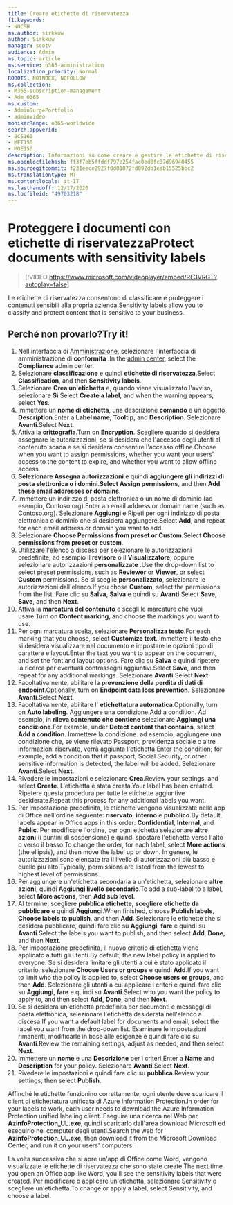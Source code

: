 ```yaml
---
title: Creare etichette di riservatezza
f1.keywords:
- NOCSH
ms.author: sirkkuw
author: Sirkkuw
manager: scotv
audience: Admin
ms.topic: article
ms.service: o365-administration
localization_priority: Normal
ROBOTS: NOINDEX, NOFOLLOW
ms.collection:
- M365-subscription-management
- Adm_O365
ms.custom:
- AdminSurgePortfolio
- adminvideo
monikerRange: o365-worldwide
search.appverid:
- BCS160
- MET150
- MOE150
description: Informazioni su come creare e gestire le etichette di riservatezza.
ms.openlocfilehash: ff3f7eb5ffddf797e254fac0ed8fc87d96940455
ms.sourcegitcommit: f231eece2927f0d01072fd092db1eab15525bbc2
ms.translationtype: MT
ms.contentlocale: it-IT
ms.lasthandoff: 12/17/2020
ms.locfileid: "49703218"
---
```

# <a name="protect-documents-with-sensitivity-labels"></a><span data-ttu-id="99705-103">Proteggere i documenti con etichette di riservatezza</span><span class="sxs-lookup"><span data-stu-id="99705-103">Protect documents with sensitivity labels</span></span>

> [!VIDEO https://www.microsoft.com/videoplayer/embed/RE3VRGT?autoplay=false]

<span data-ttu-id="99705-104">Le etichette di riservatezza consentono di classificare e proteggere i contenuti sensibili alla propria azienda.</span><span class="sxs-lookup"><span data-stu-id="99705-104">Sensitivity labels allow you to classify and protect content that is sensitive to your business.</span></span>

## <a name="try-it"></a><span data-ttu-id="99705-105">Perché non provarlo?</span><span class="sxs-lookup"><span data-stu-id="99705-105">Try it!</span></span>

1. <span data-ttu-id="99705-106">Nell'interfaccia di [Amministrazione](https://admin.microsoft.com), selezionare l'interfaccia di amministrazione di **conformità** .</span><span class="sxs-lookup"><span data-stu-id="99705-106">In the [admin center](https://admin.microsoft.com), select the **Compliance** admin center.</span></span>
1. <span data-ttu-id="99705-107">Selezionare **classificazione** e quindi **etichette di riservatezza**.</span><span class="sxs-lookup"><span data-stu-id="99705-107">Select **Classification**, and then **Sensitivity labels**.</span></span>
1. <span data-ttu-id="99705-108">Selezionare **Crea un'etichetta** e, quando viene visualizzato l'avviso, selezionare **Sì**.</span><span class="sxs-lookup"><span data-stu-id="99705-108">Select **Create a label**, and when the warning appears, select **Yes**.</span></span>
1. <span data-ttu-id="99705-109">Immettere un **nome di etichetta**, una descrizione **comando** e un oggetto **Description**.</span><span class="sxs-lookup"><span data-stu-id="99705-109">Enter a **Label name**, **Tooltip**, and **Description**.</span></span> <span data-ttu-id="99705-110">Selezionare **Avanti**.</span><span class="sxs-lookup"><span data-stu-id="99705-110">Select **Next**.</span></span>
1. <span data-ttu-id="99705-111">Attiva la **crittografia**.</span><span class="sxs-lookup"><span data-stu-id="99705-111">Turn on **Encryption**.</span></span> <span data-ttu-id="99705-112">Scegliere quando si desidera assegnare le autorizzazioni, se si desidera che l'accesso degli utenti al contenuto scada e se si desidera consentire l'accesso offline.</span><span class="sxs-lookup"><span data-stu-id="99705-112">Choose when you want to assign permissions, whether you want your users' access to the content to expire, and whether you want to allow offline access.</span></span>
1. <span data-ttu-id="99705-113">**Selezionare Assegna autorizzazioni** e quindi **aggiungere gli indirizzi di posta elettronica o i domini**.</span><span class="sxs-lookup"><span data-stu-id="99705-113">**Select Assign permissions**, and then **Add these email addresses or domains**.</span></span>
1. <span data-ttu-id="99705-114">Immettere un indirizzo di posta elettronica o un nome di dominio (ad esempio, Contoso.org).</span><span class="sxs-lookup"><span data-stu-id="99705-114">Enter an email address or domain name (such as Contoso.org).</span></span>  <span data-ttu-id="99705-115">Selezionare **Aggiungi** e Ripeti per ogni indirizzo di posta elettronica o dominio che si desidera aggiungere.</span><span class="sxs-lookup"><span data-stu-id="99705-115">Select **Add**, and repeat for each email address or domain you want to add.</span></span>
1. <span data-ttu-id="99705-116">Selezionare **Choose Permissions from preset or Custom**.</span><span class="sxs-lookup"><span data-stu-id="99705-116">Select **Choose permissions from preset or custom**.</span></span>
1. <span data-ttu-id="99705-117">Utilizzare l'elenco a discesa per selezionare le autorizzazioni predefinite, ad esempio il **revisore** o il **Visualizzatore**, oppure selezionare autorizzazioni **personalizzate** .</span><span class="sxs-lookup"><span data-stu-id="99705-117">Use the drop-down list to select preset permissions, such as **Reviewer** or **Viewer**, or select **Custom** permissions.</span></span> <span data-ttu-id="99705-118">Se si sceglie **personalizzato**, selezionare le autorizzazioni dall'elenco.</span><span class="sxs-lookup"><span data-stu-id="99705-118">If you chose **Custom**, select the permissions from the list.</span></span> <span data-ttu-id="99705-119">Fare clic su **Salva**, **Salva** e quindi su **Avanti**.</span><span class="sxs-lookup"><span data-stu-id="99705-119">Select **Save**, **Save**, and then **Next**.</span></span>
1. <span data-ttu-id="99705-120">Attiva la **marcatura del contenuto** e scegli le marcature che vuoi usare.</span><span class="sxs-lookup"><span data-stu-id="99705-120">Turn on **Content marking**, and choose the markings you want to use.</span></span>
1. <span data-ttu-id="99705-121">Per ogni marcatura scelta, selezionare **Personalizza testo**.</span><span class="sxs-lookup"><span data-stu-id="99705-121">For each marking that you choose, select **Customize text**.</span></span> <span data-ttu-id="99705-122">Immettere il testo che si desidera visualizzare nel documento e impostare le opzioni tipo di carattere e layout.</span><span class="sxs-lookup"><span data-stu-id="99705-122">Enter the text you want to appear on the document, and set the font and layout options.</span></span> <span data-ttu-id="99705-123">Fare clic su **Salva** e quindi ripetere la ricerca per eventuali contrassegni aggiuntivi.</span><span class="sxs-lookup"><span data-stu-id="99705-123">Select **Save**, and then repeat for any additional markings.</span></span> <span data-ttu-id="99705-124">Selezionare **Avanti**.</span><span class="sxs-lookup"><span data-stu-id="99705-124">Select **Next**.</span></span>
1. <span data-ttu-id="99705-125">Facoltativamente, abilitare la **prevenzione della perdita di dati di endpoint**.</span><span class="sxs-lookup"><span data-stu-id="99705-125">Optionally, turn on **Endpoint data loss prevention**.</span></span> <span data-ttu-id="99705-126">Selezionare **Avanti**.</span><span class="sxs-lookup"><span data-stu-id="99705-126">Select **Next**.</span></span>
1. <span data-ttu-id="99705-127">Facoltativamente, abilitare l' **etichettatura automatica**.</span><span class="sxs-lookup"><span data-stu-id="99705-127">Optionally, turn on **Auto labeling**.</span></span> <span data-ttu-id="99705-128">Aggiungere una condizione.</span><span class="sxs-lookup"><span data-stu-id="99705-128">Add a condition.</span></span> <span data-ttu-id="99705-129">Ad esempio, in **rileva contenuto che contiene** selezionare **Aggiungi una condizione**.</span><span class="sxs-lookup"><span data-stu-id="99705-129">For example, under **Detect content that contains**, select **Add a condition**.</span></span> <span data-ttu-id="99705-130">Immettere la condizione. ad esempio, aggiungere una condizione che, se viene rilevato Passport, previdenza sociale o altre informazioni riservate, verrà aggiunta l'etichetta.</span><span class="sxs-lookup"><span data-stu-id="99705-130">Enter the condition; for example, add a condition that if passport, Social Security, or other sensitive information is detected, the label will be added.</span></span> <span data-ttu-id="99705-131">Selezionare **Avanti**.</span><span class="sxs-lookup"><span data-stu-id="99705-131">Select **Next**.</span></span>
1. <span data-ttu-id="99705-132">Rivedere le impostazioni e selezionare **Crea**.</span><span class="sxs-lookup"><span data-stu-id="99705-132">Review your settings, and select **Create**.</span></span> <span data-ttu-id="99705-133">L'etichetta è stata creata.</span><span class="sxs-lookup"><span data-stu-id="99705-133">Your label has been created.</span></span> <span data-ttu-id="99705-134">Ripetere questa procedura per tutte le etichette aggiuntive desiderate.</span><span class="sxs-lookup"><span data-stu-id="99705-134">Repeat this process for any additional labels you want.</span></span>
1. <span data-ttu-id="99705-135">Per impostazione predefinita, le etichette vengono visualizzate nelle app di Office nell'ordine seguente: **riservato**, **interno** e **pubblico**.</span><span class="sxs-lookup"><span data-stu-id="99705-135">By default, labels appear in Office apps in this order: **Confidential**, **Internal**, and **Public**.</span></span> <span data-ttu-id="99705-136">Per modificare l'ordine, per ogni etichetta selezionare **altre azioni** (i puntini di sospensione) e quindi spostare l'etichetta verso l'alto o verso il basso.</span><span class="sxs-lookup"><span data-stu-id="99705-136">To change the order, for each label, select **More actions** (the ellipsis), and then move the label up or down.</span></span> <span data-ttu-id="99705-137">In genere, le autorizzazioni sono elencate tra il livello di autorizzazioni più basso e quello più alto.</span><span class="sxs-lookup"><span data-stu-id="99705-137">Typically, permissions are listed from the lowest to highest level of permissions.</span></span>
1. <span data-ttu-id="99705-138">Per aggiungere un'etichetta secondaria a un'etichetta, selezionare **altre azioni**, quindi **Aggiungi livello secondario**.</span><span class="sxs-lookup"><span data-stu-id="99705-138">To add a sub-label to a label, select **More actions**, then **Add sub level**.</span></span>
1. <span data-ttu-id="99705-139">Al termine, scegliere **pubblica etichette**, **scegliere etichette da pubblicare** e quindi **Aggiungi**.</span><span class="sxs-lookup"><span data-stu-id="99705-139">When finished, choose **Publish labels**, **Choose labels to publish**, and then **Add**.</span></span> <span data-ttu-id="99705-140">Selezionare le etichette che si desidera pubblicare, quindi fare clic su **Aggiungi**, **fare** e quindi su **Avanti**.</span><span class="sxs-lookup"><span data-stu-id="99705-140">Select the labels you want to publish, and then select **Add**, **Done**, and then **Next**.</span></span>
1. <span data-ttu-id="99705-141">Per impostazione predefinita, il nuovo criterio di etichetta viene applicato a tutti gli utenti.</span><span class="sxs-lookup"><span data-stu-id="99705-141">By default, the new label policy is applied to everyone.</span></span> <span data-ttu-id="99705-142">Se si desidera limitare gli utenti a cui è stato applicato il criterio, selezionare **Choose Users or groups** e quindi **Add**.</span><span class="sxs-lookup"><span data-stu-id="99705-142">If you want to limit who the policy is applied to, select **Choose users or groups**, and then **Add**.</span></span> <span data-ttu-id="99705-143">Selezionare gli utenti a cui applicare i criteri e quindi fare clic su **Aggiungi**, **fare** e quindi su **Avanti**.</span><span class="sxs-lookup"><span data-stu-id="99705-143">Select who you want the policy to apply to, and then select **Add**, **Done**, and then **Next**.</span></span>
1. <span data-ttu-id="99705-144">Se si desidera un'etichetta predefinita per documenti e messaggi di posta elettronica, selezionare l'etichetta desiderata nell'elenco a discesa.</span><span class="sxs-lookup"><span data-stu-id="99705-144">If you want a default label for documents and email, select the label you want from the drop-down list.</span></span> <span data-ttu-id="99705-145">Esaminare le impostazioni rimanenti, modificarle in base alle esigenze e quindi fare clic su **Avanti**.</span><span class="sxs-lookup"><span data-stu-id="99705-145">Review the remaining settings, adjust as needed, and then select **Next**.</span></span>
1. <span data-ttu-id="99705-146">Immettere un **nome** e una **Descrizione** per i criteri.</span><span class="sxs-lookup"><span data-stu-id="99705-146">Enter a **Name** and **Description** for your policy.</span></span> <span data-ttu-id="99705-147">Selezionare **Avanti**.</span><span class="sxs-lookup"><span data-stu-id="99705-147">Select **Next**.</span></span>
1. <span data-ttu-id="99705-148">Rivedere le impostazioni e quindi fare clic su **pubblica**.</span><span class="sxs-lookup"><span data-stu-id="99705-148">Review your settings, then select **Publish**.</span></span>

<span data-ttu-id="99705-149">Affinché le etichette funzionino correttamente, ogni utente deve scaricare il client di etichettatura unificata di Azure Information Protection.</span><span class="sxs-lookup"><span data-stu-id="99705-149">In order for your labels to work, each user needs to download the Azure Information Protection unified labeling client.</span></span> <span data-ttu-id="99705-150">Eseguire una ricerca nel Web per **AzinfoProtection_UL.exe**, quindi scaricarlo dall'area download Microsoft ed eseguirlo nei computer degli utenti.</span><span class="sxs-lookup"><span data-stu-id="99705-150">Search the web for **AzinfoProtection_UL.exe**, then download it from the Microsoft Download Center, and run it on your users' computers.</span></span>

<span data-ttu-id="99705-151">La volta successiva che si apre un'app di Office come Word, vengono visualizzate le etichette di riservatezza che sono state create.</span><span class="sxs-lookup"><span data-stu-id="99705-151">The next time you open an Office app like Word, you'll see the sensitivity labels that were created.</span></span> <span data-ttu-id="99705-152">Per modificare o applicare un'etichetta, selezionare Sensitivity e scegliere un'etichetta.</span><span class="sxs-lookup"><span data-stu-id="99705-152">To change or apply a label, select Sensitivity, and choose a label.</span></span>

